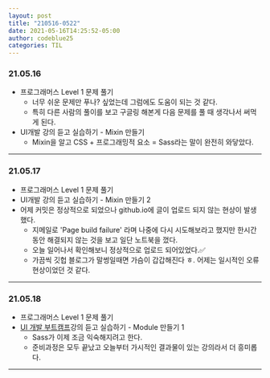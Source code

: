 ```yaml
---
layout: post
title: "210516-0522"
date: 2021-05-16T14:25:52-05:00
author: codeblue25
categories: TIL
---
```


<h3>21.05.16</h3>

- 프로그래머스 Level 1 문제 풀기
  - 너무 쉬운 문제만 푸나? 싶었는데 그럼에도 도움이 되는 것 같다.
  - 특히 다른 사람의 풀이를 보고 구글링 해본게 다음 문제를 풀 때 생각나서 써먹게 된다.
- UI개발 강의 듣고 실습하기 - Mixin 만들기
  - Mixin을 알고 CSS + 프로그래밍적 요소 = Sass라는 말이 완전히 와닿았다.

---

<h3>21.05.17</h3>

- 프로그래머스 Level 1 문제 풀기
- UI개발 강의 듣고 실습하기 - Mixin 만들기 2
- 어제 커밋은 정상적으로 되었으나 github.io에 글이 업로드 되지 않는 현상이 발생했다.
  - 지메일로 'Page build failure' 라며 나중에 다시 시도해보라고 했지만 한시간 동안 해결되지 않는 것을 보고 일단 노트북을 껐다.
  - 오늘 일어나서 확인해보니 정상적으로 업로드 되어있었다.✅
  - 가끔씩 깃헙 블로그가 말썽일때면 가슴이 갑갑해진다 ㅎ. 어제는 일시적인 오류 현상이었던 것 같다.

---

<h3>21.05.18</h3>

- 프로그래머스 Level 1 문제 풀기
- [UI 개발 부트캠프](https://edu.goorm.io/lecture/25681/%EA%B9%80%EB%B2%84%EA%B7%B8%EC%9D%98-ui-%EA%B0%9C%EB%B0%9C-%EB%B6%80%ED%8A%B8%EC%BA%A0%ED%94%84-%EA%B2%BD%EB%A0%A5%EA%B0%99%EC%9D%80-%EC%8B%A0%EC%9E%85%EC%9C%BC%EB%A1%9C-%EB%A0%88%EB%B2%A8%EC%97%85)강의 듣고 실습하기 - Module 만들기 1
  - Sass가 이제 조금 익숙해지려고 한다.
  - 준비과정은 모두 끝났고 오늘부터 가시적인 결과물이 있는 강의라서 더 흥미롭다.

---
